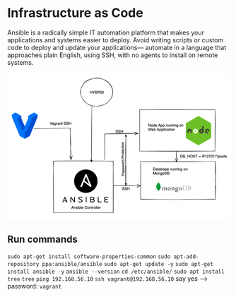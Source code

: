 # Infrastructure as Code

Ansible is a radically simple IT automation platform that makes your applications and systems easier to deploy. Avoid writing scripts or custom code to deploy and update your applications— automate in a language that approaches plain English, using SSH, with no agents to install on remote systems.

![img](../images/Screenshot%202022-09-05%20at%2011.41.54.png)

## Run commands

`sudo apt-get install software-properties-common`
`sudo apt-add-repository ppa:ansible/ansible`
`sudo apt-get update -y`
`sudo apt-get install ansible -y`
`ansible --version`
`cd /etc/ansible/`
`sudo apt install tree`
`tree`
`ping 192.168.56.10`
`ssh vagrant@192.168.56.10` say yes --> password: `vagrant`
